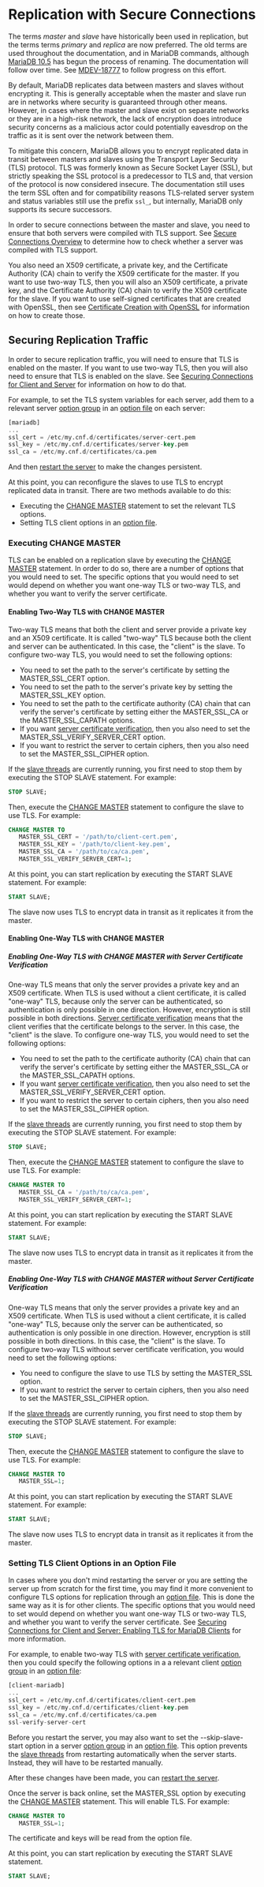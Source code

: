 # Replication with Secure Connections

The terms <em>master</em> and <em>slave</em> have historically been used in replication, but the terms terms <em>primary</em> and <em>replica</em> are now preferred. The old terms are used throughout the documentation, and in MariaDB commands, although [MariaDB 10.5](/kb/en/what-is-mariadb-105/) has begun the process of renaming. The documentation will follow over time. See [MDEV-18777](https://jira.mariadb.org/browse/MDEV-18777) to follow progress on this effort.

By default, MariaDB replicates data between masters and slaves without encrypting it. This is generally acceptable when the master and slave run are in networks where security is guaranteed through other means. However, in cases where the master and slave exist on separate networks or they are in a high-risk network, the lack of encryption does introduce security concerns as a malicious actor could potentially eavesdrop on the traffic as it is sent over the network between them.

To mitigate this concern, MariaDB allows you to encrypt replicated data in transit between masters and slaves using the Transport Layer Security (TLS) protocol. TLS was formerly known as Secure Socket Layer (SSL), but strictly speaking the SSL protocol is a predecessor to TLS and, that version of the protocol is now considered insecure. The documentation still uses the term SSL often and for compatibility reasons TLS-related server system and status variables still use the prefix `ssl_`, but internally, MariaDB only supports its secure successors.

In order to secure connections between the master and slave, you need to ensure that both servers were compiled with TLS support. See [Secure Connections Overview](/mariadb-administration/user-server-security/securing-mariadb/securing-mariadb-encryption/data-in-transit-encryption/secure-connections-overview/) to determine how to check whether a server was compiled with TLS support.

You also need an X509 certificate, a private key, and the Certificate Authority (CA) chain to verify the X509 certificate for the master. If you want to use two-way TLS, then you will also an X509 certificate, a private key, and the Certificate Authority (CA) chain to verify the X509 certificate for the slave. If you want to use self-signed certificates that are created with OpenSSL, then see [Certificate Creation with OpenSSL](/mariadb-administration/user-server-security/securing-mariadb/securing-mariadb-encryption/data-in-transit-encryption/certificate-creation-with-openssl/) for information on how to create those.

## Securing Replication Traffic

In order to secure replication traffic, you will need to ensure that TLS is enabled on the master. If you want to use two-way TLS, then you will also need to ensure that TLS is enabled on the slave. See [Securing Connections for Client and Server](/mariadb-administration/user-server-security/securing-mariadb/securing-mariadb-encryption/data-in-transit-encryption/securing-connections-for-client-and-server/) for information on how to do that.

For example, to set the TLS system variables for each server, add them to a relevant server [option group](/kb/en/configuring-mariadb-with-option-files/#option-groups) in an [option file](/mariadb-administration/getting-installing-and-upgrading-mariadb/configuring-mariadb-with-option-files/) on each server:

```sql
[mariadb]
...
ssl_cert = /etc/my.cnf.d/certificates/server-cert.pem
ssl_key = /etc/my.cnf.d/certificates/server-key.pem
ssl_ca = /etc/my.cnf.d/certificates/ca.pem
```

And then [restart the server](/kb/en/starting-and-stopping-mariadb-starting-and-stopping-mariadb/) to make the changes persistent.

At this point, you can reconfigure the slaves to use TLS to encrypt replicated data in transit. There are two methods available to do this:

- Executing the [CHANGE MASTER](/sql-statements-structure/sql-statements/administrative-sql-statements/replication-commands/change-master-to/) statement to set the relevant TLS options.
- Setting TLS client options in an [option file](/mariadb-administration/getting-installing-and-upgrading-mariadb/configuring-mariadb-with-option-files/).

### Executing CHANGE MASTER

TLS can be enabled on a replication slave by executing the [CHANGE MASTER](/sql-statements-structure/sql-statements/administrative-sql-statements/replication-commands/change-master-to/) statement. In order to do so, there are a number of options that you would need to set. The specific options that you would need to set would depend on whether you want one-way TLS or two-way TLS, and whether you want to verify the server certificate.

#### Enabling Two-Way TLS with CHANGE MASTER

Two-way TLS means that both the client and server provide a private key and an X509 certificate. It is called "two-way" TLS because both the client and server can be authenticated. In this case, the "client" is the slave. To configure two-way TLS, you would need to set the following options:

- You need to set the path to the server's certificate by setting the <a undefined>MASTER_SSL_CERT</a> option.
- You need to set the path to the server's private key by setting the <a undefined>MASTER_SSL_KEY</a> option.
- You need to set the path to the certificate authority (CA) chain that can verify the server's certificate by setting either the <a undefined>MASTER_SSL_CA</a> or the <a undefined>MASTER_SSL_CAPATH</a> options.
- If you want [server certificate verification](/kb/en/secure-connections-overview/#server-certificate-verification), then you also need to set the <a undefined>MASTER_SSL_VERIFY_SERVER_CERT</a> option.
- If you want to restrict the server to certain ciphers, then you also need to set the <a undefined>MASTER_SSL_CIPHER</a> option.

If the [slave threads](/kb/en/replication-threads/#threads-on-the-slave) are currently running, you first need to stop them by executing the <a undefined>STOP SLAVE</a> statement. For example:

```sql
STOP SLAVE;
```

Then, execute the [CHANGE MASTER](/sql-statements-structure/sql-statements/administrative-sql-statements/replication-commands/change-master-to/) statement to configure the slave to use TLS. For example:

```sql
CHANGE MASTER TO
   MASTER_SSL_CERT = '/path/to/client-cert.pem',
   MASTER_SSL_KEY = '/path/to/client-key.pem',
   MASTER_SSL_CA = '/path/to/ca/ca.pem',
   MASTER_SSL_VERIFY_SERVER_CERT=1;
```

At this point, you can start replication by executing the <a undefined>START SLAVE</a> statement. For example:

```sql
START SLAVE;
```

The slave now uses TLS to encrypt data in transit as it replicates it from the master.

#### Enabling One-Way TLS with CHANGE MASTER

##### Enabling One-Way TLS with CHANGE MASTER with Server Certificate Verification

One-way TLS means that only the server provides a private key and an X509 certificate. When TLS is used without a client certificate, it is called "one-way" TLS, because only the server can be authenticated, so authentication is only possible in one direction. However, encryption is still possible in both directions. [Server certificate verification](/kb/en/secure-connections-overview/#server-certificate-verification) means that the client verifies that the certificate belongs to the server. In this case, the "client" is the slave. To configure one-way TLS, you would need to set the following options:

- You need to set the path to the certificate authority (CA) chain that can verify the server's certificate by setting either the <a undefined>MASTER_SSL_CA</a> or the <a undefined>MASTER_SSL_CAPATH</a> options.
- If you want [server certificate verification](/kb/en/secure-connections-overview/#server-certificate-verification), then you also need to set the <a undefined>MASTER_SSL_VERIFY_SERVER_CERT</a> option.
- If you want to restrict the server to certain ciphers, then you also need to set the <a undefined>MASTER_SSL_CIPHER</a> option.

If the [slave threads](/kb/en/replication-threads/#threads-on-the-slave) are currently running, you first need to stop them by executing the <a undefined>STOP SLAVE</a> statement. For example:

```sql
STOP SLAVE;
```

Then, execute the [CHANGE MASTER](/sql-statements-structure/sql-statements/administrative-sql-statements/replication-commands/change-master-to/) statement to configure the slave to use TLS. For example:

```sql
CHANGE MASTER TO
   MASTER_SSL_CA = '/path/to/ca/ca.pem',
   MASTER_SSL_VERIFY_SERVER_CERT=1;
```

At this point, you can start replication by executing the <a undefined>START SLAVE</a> statement. For example:

```sql
START SLAVE;
```

The slave now uses TLS to encrypt data in transit as it replicates it from the master.

##### Enabling One-Way TLS with CHANGE MASTER without Server Certificate Verification

One-way TLS means that only the server provides a private key and an X509 certificate. When TLS is used without a client certificate, it is called "one-way" TLS, because only the server can be authenticated, so authentication is only possible in one direction. However, encryption is still possible in both directions. In this case, the "client" is the slave. To configure two-way TLS without server certificate verification, you would need to set the following options:

- You need to configure the slave to use TLS by setting the <a undefined>MASTER_SSL</a> option.
- If you want to restrict the server to certain ciphers, then you also need to set the <a undefined>MASTER_SSL_CIPHER</a> option.

If the [slave threads](/kb/en/replication-threads/#threads-on-the-slave) are currently running, you first need to stop them by executing the <a undefined>STOP SLAVE</a> statement. For example:

```sql
STOP SLAVE;
```

Then, execute the [CHANGE MASTER](/sql-statements-structure/sql-statements/administrative-sql-statements/replication-commands/change-master-to/) statement to configure the slave to use TLS. For example:

```sql
CHANGE MASTER TO
   MASTER_SSL=1;
```

At this point, you can start replication by executing the <a undefined>START SLAVE</a> statement. For example:

```sql
START SLAVE;
```

The slave now uses TLS to encrypt data in transit as it replicates it from the master.

### Setting TLS Client Options in an Option File

In cases where you don't mind restarting the server or you are setting the server up from scratch for the first time, you may find it more convenient to configure TLS options for replication through an [option file](/mariadb-administration/getting-installing-and-upgrading-mariadb/configuring-mariadb-with-option-files/). This is done the same way as it is for other clients. The specific options that you would need to set would depend on whether you want one-way TLS or two-way TLS, and whether you want to verify the server certificate. See [Securing Connections for Client and Server: Enabling TLS for MariaDB Clients](/kb/en/securing-connections-for-client-and-server/#enabling-tls-for-mariadb-clients) for more information.

For example, to enable two-way TLS with [server certificate verification](/kb/en/secure-connections-overview/#server-certificate-verification), then you could specify the following options in a a relevant client [option group](/kb/en/configuring-mariadb-with-option-files/#option-groups) in an [option file](/mariadb-administration/getting-installing-and-upgrading-mariadb/configuring-mariadb-with-option-files/):

```sql
[client-mariadb]
...
ssl_cert = /etc/my.cnf.d/certificates/client-cert.pem
ssl_key = /etc/my.cnf.d/certificates/client-key.pem
ssl_ca = /etc/my.cnf.d/certificates/ca.pem
ssl-verify-server-cert
```

Before you restart the server, you may also want to set the <a undefined>--skip-slave-start</a> option in a server [option group](/kb/en/configuring-mariadb-with-option-files/#option-groups) in an [option file](/mariadb-administration/getting-installing-and-upgrading-mariadb/configuring-mariadb-with-option-files/). This option prevents the [slave threads](/kb/en/replication-threads/#threads-on-the-slave) from restarting automatically when the server starts. Instead, they will have to be restarted manually.

After these changes have been made, you can [restart the server](/kb/en/starting-and-stopping-mariadb-starting-and-stopping-mariadb/).

Once the server is back online, set the <a undefined>MASTER_SSL</a> option by executing the [CHANGE MASTER](/sql-statements-structure/sql-statements/administrative-sql-statements/replication-commands/change-master-to/) statement. This will enable TLS. For example:

```sql
CHANGE MASTER TO
   MASTER_SSL=1;
```

The certificate and keys will be read from the option file.

At this point, you can start replication by executing the <a undefined>START SLAVE</a> statement.

```sql
START SLAVE;
```